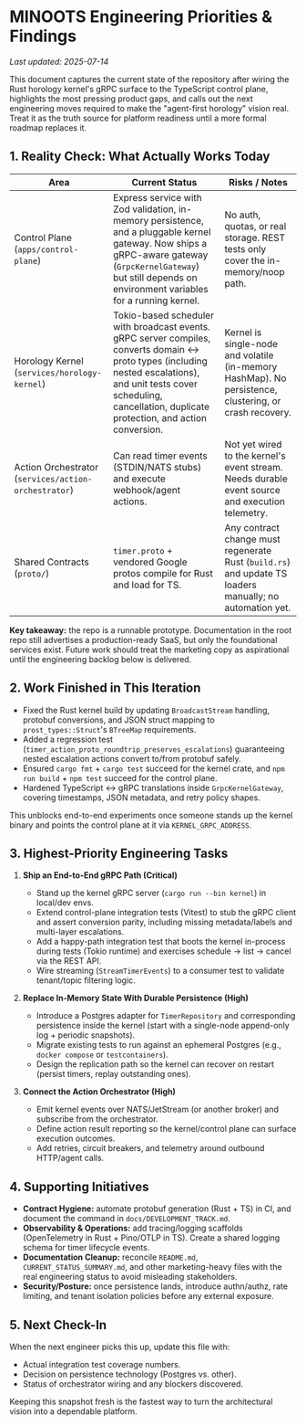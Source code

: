 # MINOOTS Engineering Priorities & Findings

_Last updated: 2025-07-14_

This document captures the current state of the repository after wiring the Rust horology kernel's gRPC surface to the TypeScript
control plane, highlights the most pressing product gaps, and calls out the next engineering moves required to make the
"agent-first horology" vision real. Treat it as the truth source for platform readiness until a more formal roadmap replaces it.

## 1. Reality Check: What Actually Works Today

| Area | Current Status | Risks / Notes |
| --- | --- | --- |
| Control Plane (`apps/control-plane`) | Express service with Zod validation, in-memory persistence, and a pluggable kernel gateway. Now ships a gRPC-aware gateway (`GrpcKernelGateway`) but still depends on environment variables for a running kernel. | No auth, quotas, or real storage. REST tests only cover the in-memory/noop path. |
| Horology Kernel (`services/horology-kernel`) | Tokio-based scheduler with broadcast events. gRPC server compiles, converts domain ↔ proto types (including nested escalations), and unit tests cover scheduling, cancellation, duplicate protection, and action conversion. | Kernel is single-node and volatile (in-memory HashMap). No persistence, clustering, or crash recovery. |
| Action Orchestrator (`services/action-orchestrator`) | Can read timer events (STDIN/NATS stubs) and execute webhook/agent actions. | Not yet wired to the kernel's event stream. Needs durable event source and execution telemetry. |
| Shared Contracts (`proto/`) | `timer.proto` + vendored Google protos compile for Rust and load for TS. | Any contract change must regenerate Rust (`build.rs`) and update TS loaders manually; no automation yet. |

**Key takeaway:** the repo is a runnable prototype. Documentation in the root repo still advertises a production-ready SaaS, but
only the foundational services exist. Future work should treat the marketing copy as aspirational until the engineering backlog
below is delivered.

## 2. Work Finished in This Iteration

- Fixed the Rust kernel build by updating `BroadcastStream` handling, protobuf conversions, and JSON struct mapping to
  `prost_types::Struct`'s `BTreeMap` requirements.
- Added a regression test (`timer_action_proto_roundtrip_preserves_escalations`) guaranteeing nested escalation actions convert
  to/from protobuf safely.
- Ensured `cargo fmt` + `cargo test` succeed for the kernel crate, and `npm run build` + `npm test` succeed for the control
  plane.
- Hardened TypeScript ↔ gRPC translations inside `GrpcKernelGateway`, covering timestamps, JSON metadata, and retry policy shapes.

This unblocks end-to-end experiments once someone stands up the kernel binary and points the control plane at it via
`KERNEL_GRPC_ADDRESS`.

## 3. Highest-Priority Engineering Tasks

1. **Ship an End-to-End gRPC Path (Critical)**
   - Stand up the kernel gRPC server (`cargo run --bin kernel`) in local/dev envs.
   - Extend control-plane integration tests (Vitest) to stub the gRPC client and assert conversion parity, including
     missing metadata/labels and multi-layer escalations.
   - Add a happy-path integration test that boots the kernel in-process during tests (Tokio runtime) and exercises
     schedule → list → cancel via the REST API.
   - Wire streaming (`StreamTimerEvents`) to a consumer test to validate tenant/topic filtering logic.

2. **Replace In-Memory State With Durable Persistence (High)**
   - Introduce a Postgres adapter for `TimerRepository` and corresponding persistence inside the kernel (start with a
     single-node append-only log + periodic snapshots).
   - Migrate existing tests to run against an ephemeral Postgres (e.g., `docker compose` or `testcontainers`).
   - Design the replication path so the kernel can recover on restart (persist timers, replay outstanding ones).

3. **Connect the Action Orchestrator (High)**
   - Emit kernel events over NATS/JetStream (or another broker) and subscribe from the orchestrator.
   - Define action result reporting so the kernel/control plane can surface execution outcomes.
   - Add retries, circuit breakers, and telemetry around outbound HTTP/agent calls.

## 4. Supporting Initiatives

- **Contract Hygiene:** automate protobuf generation (Rust + TS) in CI, and document the command in `docs/DEVELOPMENT_TRACK.md`.
- **Observability & Operations:** add tracing/logging scaffolds (OpenTelemetry in Rust + Pino/OTLP in TS). Create a shared
  logging schema for timer lifecycle events.
- **Documentation Cleanup:** reconcile `README.md`, `CURRENT_STATUS_SUMMARY.md`, and other marketing-heavy files with the real
  engineering status to avoid misleading stakeholders.
- **Security/Posture:** once persistence lands, introduce authn/authz, rate limiting, and tenant isolation policies before any
  external exposure.

## 5. Next Check-In

When the next engineer picks this up, update this file with:
- Actual integration test coverage numbers.
- Decision on persistence technology (Postgres vs. other).
- Status of orchestrator wiring and any blockers discovered.

Keeping this snapshot fresh is the fastest way to turn the architectural vision into a dependable platform.
